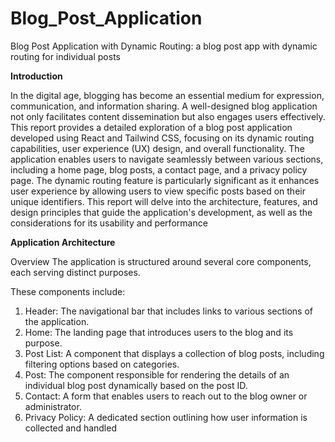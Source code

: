 # Blog_Post_Application
Blog Post Application with  Dynamic Routing: a blog post app with dynamic routing for individual posts

 **Introduction**
 
 In the digital age, blogging has become an essential medium for expression, communication,
 and information sharing. A well-designed blog application not only facilitates content
 dissemination but also engages users effectively. This report provides a detailed exploration of a
 blog post application developed using React and Tailwind CSS, focusing on its dynamic routing
 capabilities, user experience (UX) design, and overall functionality. The application enables
 users to navigate seamlessly between various sections, including a home page, blog posts, a
 contact page, and a privacy policy page.
 The dynamic routing feature is particularly significant as it enhances user experience by
 allowing users to view specific posts based on their unique identifiers. This report will delve into
 the architecture, features, and design principles that guide the application's development, as
 well as the considerations for its usability and performance

**Application Architecture**
 
Overview
 The application is structured around several core components, each serving distinct purposes.
 
 These components include:
 
 1. Header: The navigational bar that includes links to various sections of the application.
 2. Home: The landing page that introduces users to the blog and its purpose.
 3. Post List: A component that displays a collection of blog posts, including filtering options
               based on categories.
 4. Post: The component responsible for rendering the details of an individual blog post
          dynamically based on the post ID.
 5. Contact: A form that enables users to reach out to the blog owner or administrator.
 6. Privacy Policy: A dedicated section outlining how user information is collected and
 handled
